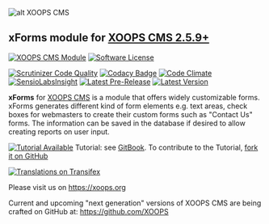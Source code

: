 ![alt XOOPS CMS](https://xoops.org/images/logoXoops4GithubRepository.png)
## xForms module for  [XOOPS CMS 2.5.9+](https://xoops.org)

[![XOOPS CMS Module](https://img.shields.io/badge/XOOPS%20CMS-Module-blue.svg)](https://xoops.org)
[![Software License](https://img.shields.io/badge/license-GPL-brightgreen.svg?style=flat)](http://www.gnu.org/licenses/gpl-2.0.html)

[![Scrutinizer Code Quality](https://img.shields.io/scrutinizer/g/XoopsModules25x/xforms.svg?style=flat)](https://scrutinizer-ci.com/g/XoopsModules25x/xforms/?branch=master)
[![Codacy Badge](https://api.codacy.com/project/badge/Grade/8dfcca5d197149c69e685723afc88be1)](https://www.codacy.com/app/mambax7/xforms_2)
[![Code Climate](https://img.shields.io/codeclimate/github/XoopsModules25x/xforms.svg?style=flat)](https://codeclimate.com/github/XoopsModules25x/xforms)
[![SensioLabsInsight](https://insight.sensiolabs.com/projects/bc9cb9b9-eb36-4dcd-8a50-441f7342a728/mini.png)](https://insight.sensiolabs.com/projects/bc9cb9b9-eb36-4dcd-8a50-441f7342a728)
[![Latest Pre-Release](https://img.shields.io/github/tag/XoopsModules25x/xforms.svg?style=flat)](https://github.com/XoopsModules25x/xforms/tags/)
[![Latest Version](https://img.shields.io/github/release/XoopsModules25x/xforms.svg?style=flat)](https://github.com/XoopsModules25x/xforms/releases/)

**xForms** for [XOOPS CMS](https://xoops.org) is a module that offers widely customizable forms. xForms generates different kind of form elements e.g. text areas, check boxes for webmasters to create their custom forms such as "Contact Us" forms. The information can be saved in the database if desired to allow creating reports on user input.

[![Tutorial Available](https://xoops.org/images/tutorial-available-blue.svg)](https://xoops.gitbook.io/xforms-tutorial/) Tutorial: see [GitBook](https://xoops.gitbook.io/xforms-tutorial/).
To contribute to the Tutorial, [fork it on GitHub](https://github.com/XoopsDocs/xforms-tutorial)

[![Translations on Transifex](https://xoops.org/images/translations-transifex-blue.svg)](https://www.transifex.com/xoops)

Please visit us on https://xoops.org

Current and upcoming "next generation" versions of XOOPS CMS are being crafted on GitHub at: https://github.com/XOOPS

